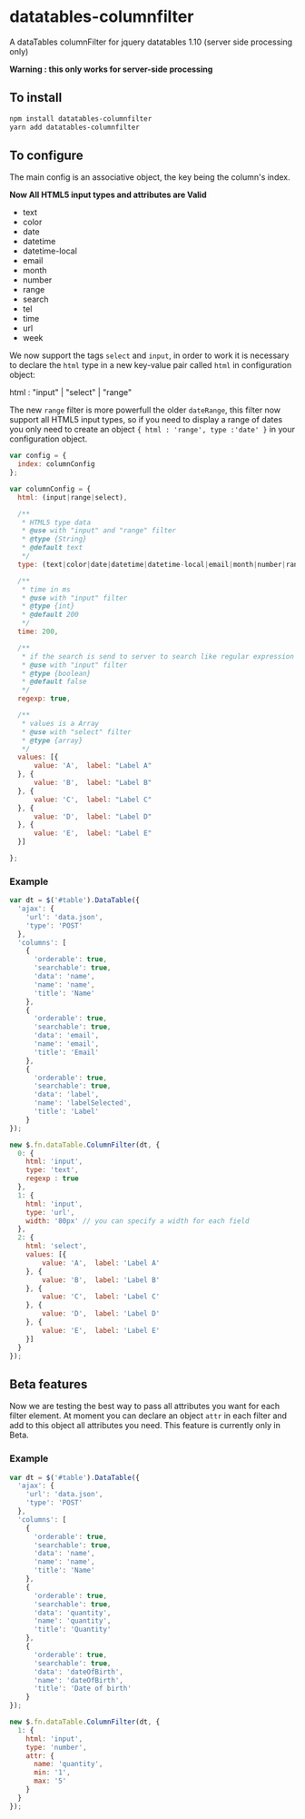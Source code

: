 # datatables-columnfilter
A dataTables columnFilter for jquery datatables 1.10 (server side processing only)

**Warning : this only works for server-side processing**

## To install
```bash
npm install datatables-columnfilter
yarn add datatables-columnfilter
```

## To configure

The main config is an associative object, the key being the column's index.

**Now All HTML5 input types and attributes are Valid**
- text
- color
- date
- datetime
- datetime-local
- email
- month
- number
- range
- search
- tel
- time
- url
- week

We now support the tags `select` and `input`, in order to work it is necessary to declare the `html` type in a new key-value pair called `html` in configuration object:

html : "input" | "select" | "range"


The new `range` filter is more powerfull the older `dateRange`, this filter now support all HTML5 input types, so if you need to display a range of dates you only need to create an object `{ html : 'range', type :'date' }` in your configuration object.


```javascript
var config = {
  index: columnConfig
};

var columnConfig = {
  html: (input|range|select),

  /**
   * HTML5 type data
   * @use with "input" and "range" filter
   * @type {String}
   * @default text
   */
  type: (text|color|date|datetime|datetime-local|email|month|number|range|search|tel|time|url|week),

  /**
   * time in ms
   * @use with "input" filter
   * @type {int}
   * @default 200
   */
  time: 200,

  /**
   * if the search is send to server to search like regular expression instead a plain text
   * @use with "input" filter
   * @type {boolean}
   * @default false
   */
  regexp: true,

  /**
   * values is a Array
   * @use with "select" filter
   * @type {array}
   */
  values: [{
      value: 'A',  label: "Label A"
  }, {
      value: 'B',  label: "Label B"
  }, {
      value: 'C',  label: "Label C"
  }, {
      value: 'D',  label: "Label D"
  }, {
      value: 'E',  label: "Label E"
  }]

};
```

### Example
```javascript
var dt = $('#table').DataTable({
  'ajax': {
    'url': 'data.json',
    'type': 'POST'
  },
  'columns': [
    {
      'orderable': true,
      'searchable': true,
      'data': 'name',
      'name': 'name',
      'title': 'Name'
    },
    {
      'orderable': true,
      'searchable': true,
      'data': 'email',
      'name': 'email',
      'title': 'Email'
    },
    {
      'orderable': true,
      'searchable': true,
      'data': 'label',
      'name': 'labelSelected',
      'title': 'Label'
    }
});

new $.fn.dataTable.ColumnFilter(dt, {
  0: {
    html: 'input',
    type: 'text',
    regexp : true
  },
  1: {
    html: 'input',
    type: 'url',
    width: '80px' // you can specify a width for each field
  },
  2: {
    html: 'select',
    values: [{
        value: 'A',  label: 'Label A'
    }, {
        value: 'B',  label: 'Label B'
    }, {
        value: 'C',  label: 'Label C'
    }, {
        value: 'D',  label: 'Label D'
    }, {
        value: 'E',  label: 'Label E'
    }]
  }
});
```


## Beta features

Now we are testing the best way to pass all attributes you want for each filter element. At moment you can declare an object `attr` in each filter and add to this object all attributes you need. This feature is currently only in Beta.

### Example
```javascript
var dt = $('#table').DataTable({
  'ajax': {
    'url': 'data.json',
    'type': 'POST'
  },
  'columns': [
    {
      'orderable': true,
      'searchable': true,
      'data': 'name',
      'name': 'name',
      'title': 'Name'
    },
    {
      'orderable': true,
      'searchable': true,
      'data': 'quantity',
      'name': 'quantity',
      'title': 'Quantity'
    },
    {
      'orderable': true,
      'searchable': true,
      'data': 'dateOfBirth',
      'name': 'dateOfBirth',
      'title': 'Date of birth'
    }
});

new $.fn.dataTable.ColumnFilter(dt, {
  1: {
    html: 'input',
    type: 'number',
    attr: {
      name: 'quantity',
      min: '1',
      max: '5'
    }
  }
});
```
